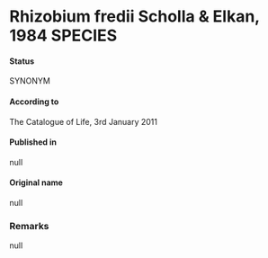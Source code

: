 # Rhizobium fredii Scholla & Elkan, 1984 SPECIES

#### Status
SYNONYM

#### According to
The Catalogue of Life, 3rd January 2011

#### Published in
null

#### Original name
null

### Remarks
null